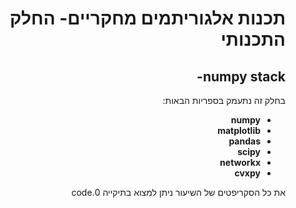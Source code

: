<div dir='rtl' lang='he'>

# תכנות אלגוריתמים מחקריים- החלק התכנותי
## numpy stack-  

בחלק זה נתעמק בספריות הבאות:

- **numpy**
- **matplotlib**
- **pandas**
- **scipy**
- **networkx**
- **cvxpy**




את כל הסקריפטים של השיעור ניתן למצוא בתיקייה 0.code

</div>